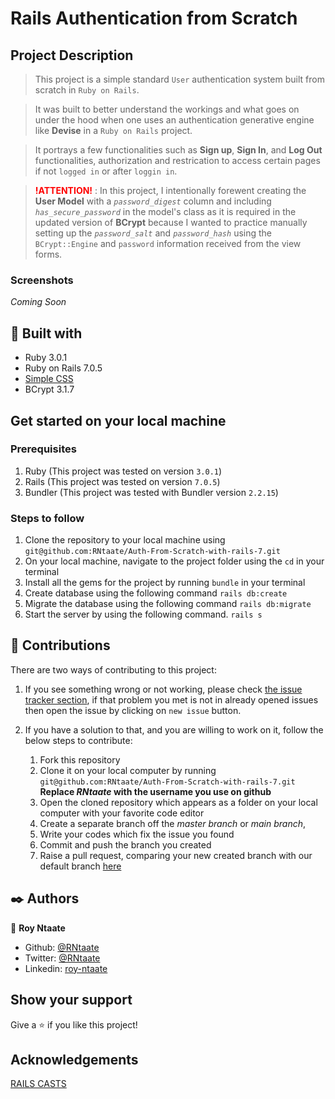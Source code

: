 # Rails Authentication from Scratch

## Project Description

> This project is a simple standard `User` authentication system built from scratch in `Ruby on Rails`.

> It was built to better understand the workings and what goes on under the hood when one uses an authentication generative engine like **Devise** in a `Ruby on Rails` project.

> It portrays a few functionalities such as **Sign up**, **Sign In**, and **Log Out** functionalities, authorization and restrication to access certain pages if not `logged in` or after `loggin in`.

> <span style="color: red"> **!ATTENTION!** </span>: In this project, I intentionally forewent creating the **User Model** with a _`password_digest`_ column and including _`has_secure_password`_ in the model's class as it is required in the updated version of **BCrypt** because I wanted to practice manually setting up the _`password_salt`_ and _`password_hash`_ using the `BCrypt::Engine` and `password` information received from the view forms.

### Screenshots

_Coming Soon_

## 🔧 Built with

- Ruby 3.0.1
- Ruby on Rails 7.0.5
- [Simple CSS](https://simplecss.org/)
- BCrypt 3.1.7

## Get started on your local machine

### Prerequisites

1. Ruby (This project was tested on version `3.0.1`)
1. Rails (This project was tested on version `7.0.5`)
1. Bundler (This project was tested with Bundler version `2.2.15`)

### Steps to follow

1. Clone the repository to your local machine using `git@github.com:RNtaate/Auth-From-Scratch-with-rails-7.git`
1. On your local machine, navigate to the project folder using the `cd` in your terminal
1. Install all the gems for the project by running `bundle` in your terminal
1. Create database using the following command `rails db:create`
1. Migrate the database using the following command
   `rails db:migrate`
1. Start the server by using the following command.
   `rails s`

## 🤝 Contributions

There are two ways of contributing to this project:

1.  If you see something wrong or not working, please check [the issue tracker section](https://github.com/RNtaate/Auth-From-Scratch-with-rails-7/issues), if that problem you met is not in already opened issues then open the issue by clicking on `new issue` button.

2.  If you have a solution to that, and you are willing to work on it, follow the below steps to contribute:
    1.  Fork this repository
    1.  Clone it on your local computer by running `git@github.com:RNtaate/Auth-From-Scratch-with-rails-7.git` **Replace _RNtaate_ with the username you use on github**
    1.  Open the cloned repository which appears as a folder on your local computer with your favorite code editor
    1.  Create a separate branch off the _master branch_ or _main branch_,
    1.  Write your codes which fix the issue you found
    1.  Commit and push the branch you created
    1.  Raise a pull request, comparing your new created branch with our default branch [here](https://github.com/RNtaate/Auth-From-Scratch-with-rails-7)

## ✒️ Authors

👤 **Roy Ntaate**

- Github: [@RNtaate](https://github.com/RNtaate)
- Twitter: [@RNtaate](https://twitter.com/RNtaate)
- Linkedin: [roy-ntaate](https://linkedin.com/in/roy-ntaate)

## Show your support

Give a ⭐️ if you like this project!

## Acknowledgements

[RAILS CASTS](http://railscasts.com/episodes/250-authentication-from-scratch)
